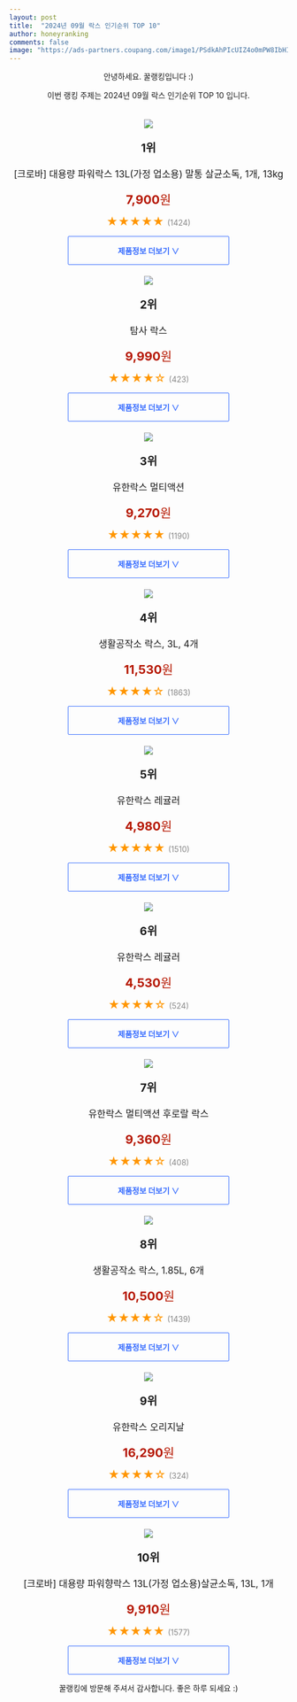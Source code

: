 ```yaml
---
layout: post
title:  "2024년 09월 락스 인기순위 TOP 10"
author: honeyranking
comments: false
image: "https://ads-partners.coupang.com/image1/PSdkAhPIcUIZ4o0mPW8IbHItwQ6wCgV8YNmlsbizrvmHz2z8g_QOLXyk-IIBIJiAdE-LSqkl1Q0UzWAGXw1yHCnIHp8-C6FlNRvP2mX6n2sVlXbd8AeOGYPeD3DWfkJ-XF8fzK0eT4T39GUKAJWP3iFVaxDmA2yzvkeluVEmRtDLlqBtPTsiIWHSCvcDwo2784wvJmPZ8O0M_QZFLnzhjZcs3xMbXI2obgX1RCglue3SrVlmOxvIHQCvBicPNw50f0vE5NV93-CHq8l3ZPXNGfm5APapr8PRT82QX2i0-cqUc1hkHKFzHD24OKeJSQ=="
---
```

<p style="text-align: center;">안녕하세요. 꿀랭킹입니다 :)</p>
<p style="text-align: center;">이번 랭킹 주제는 2024년 09월 락스 인기순위 TOP 10 입니다.</p><center><img src="https://ads-partners.coupang.com/image1/PSdkAhPIcUIZ4o0mPW8IbHItwQ6wCgV8YNmlsbizrvmHz2z8g_QOLXyk-IIBIJiAdE-LSqkl1Q0UzWAGXw1yHCnIHp8-C6FlNRvP2mX6n2sVlXbd8AeOGYPeD3DWfkJ-XF8fzK0eT4T39GUKAJWP3iFVaxDmA2yzvkeluVEmRtDLlqBtPTsiIWHSCvcDwo2784wvJmPZ8O0M_QZFLnzhjZcs3xMbXI2obgX1RCglue3SrVlmOxvIHQCvBicPNw50f0vE5NV93-CHq8l3ZPXNGfm5APapr8PRT82QX2i0-cqUc1hkHKFzHD24OKeJSQ==" style="margin-top:20px" /></center><p style="text-align: center; font-size: 20px"><b>1위</b></p><p style="text-align: center; font-size: 17px">[크로바] 대용량 파워락스 13L(가정 업소용) 말통 살균소독, 1개, 13kg</p><p style="text-align: center;"><span style="color: #b61800; font-size: 22px;"><b>7,900</b>원</span></p><p style="text-align: center;"><span style="color: #ff9600; font-size: 20px;">★★★★★ </span><span style="color: #878787;">(1424)</span></p><center><a href="https://link.coupang.com/re/AFFSDP?lptag=AF3899140&subid=honeyrank&pageKey=8836929&itemId=38580283&vendorItemId=5446188200&traceid=V0-153-e5f0a5ab76f89be3&clickBeacon=94bb8f00-7aaf-11ef-81ff-183789ffe014%7E3&requestid=20240925050000472123970019&token=31850C%7CMIXED"><div style="font-size: 14px; display: inline-block; padding: 15px 90px; color: #346aff; border-radius: 2px; border: 1px solid #346aff; cursor: pointer;"><b>제품정보 더보기 &or;</b></div></a></center><center><img src="https://ads-partners.coupang.com/image1/bQHYD8C3poOfF2qwbXzSCvhDbhOyXGWvSHMYHdKWqSqCG3E0pvN97Tws3gjo4vZcmT1_hrN8PCKHzlD64FTI5-7cFqfN7EZJLvEl0C3crNP3HmwfxnqOEmUagcH3-5BgW3a0FpZFG35bMr4M_80R0mHHvcJYlDzZX_hx3viIb00mLO0AhLHnKAyjWEh19YFoDFxhC6Tuve6mxWXSzHFpjcfYwIfuHzuqIaMh2nnjWGKaa8ktRbA5nTv4_dMPxZmcDT1J1TXZ4y2ymzk7JcanR0XTQ8R7setwozk=" style="margin-top:20px" /></center><p style="text-align: center; font-size: 20px"><b>2위</b></p><p style="text-align: center; font-size: 17px">탐사 락스</p><p style="text-align: center;"><span style="color: #b61800; font-size: 22px;"><b>9,990</b>원</span></p><p style="text-align: center;"><span style="color: #ff9600; font-size: 20px;">★★★★☆ </span><span style="color: #878787;">(423)</span></p><center><a href="https://link.coupang.com/re/AFFSDP?lptag=AF3899140&subid=honeyrank&pageKey=315035808&itemId=1001025618&vendorItemId=5429699959&traceid=V0-153-256dc2a5b321e10b&requestid=20240925050000472123970019&token=31850C%7CMIXED"><div style="font-size: 14px; display: inline-block; padding: 15px 90px; color: #346aff; border-radius: 2px; border: 1px solid #346aff; cursor: pointer;"><b>제품정보 더보기 &or;</b></div></a></center><center><img src="https://ads-partners.coupang.com/image1/h5EyqIbARC4xg-vGh1TFbxUGkPHTxcNLqam5trSofaMbswOvZUHEZp6KBd-Oubhu8VxBRZTJfpqWlhWEM5x7MKjHhYffF9Bvity4QGvfdnVhjCOCK8xgKfavJWubuSAAw4_st2JyNP2BWhh8fElUYeRvFh5hDS_Mgts3pW2yz51_vd4SlKn2vfvZHO4m29MxgiZyuJV9k-H0Tqx2QPSxpjiwm45tTKe0nOz3gCsPf3Z6cbKY_xNTgnGR_idKzjsWzdE7ZXXHIi4a6PMFW3Zcu32O24t4ZccEqQ==" style="margin-top:20px" /></center><p style="text-align: center; font-size: 20px"><b>3위</b></p><p style="text-align: center; font-size: 17px">유한락스 멀티액션</p><p style="text-align: center;"><span style="color: #b61800; font-size: 22px;"><b>9,270</b>원</span></p><p style="text-align: center;"><span style="color: #ff9600; font-size: 20px;">★★★★★ </span><span style="color: #878787;">(1190)</span></p><center><a href="https://link.coupang.com/re/AFFSDP?lptag=AF3899140&subid=honeyrank&pageKey=315953839&itemId=18796461802&vendorItemId=5433878125&traceid=V0-153-b314cf7478aa160d&requestid=20240925050000472123970019&token=31850C%7CMIXED"><div style="font-size: 14px; display: inline-block; padding: 15px 90px; color: #346aff; border-radius: 2px; border: 1px solid #346aff; cursor: pointer;"><b>제품정보 더보기 &or;</b></div></a></center><center><img src="https://ads-partners.coupang.com/image1/FjCCnyLEfPMpfDRDFjpjUKrlHHD3F4QIdSGzG1y07U57DOY27PhE-hxkhruz-kVm2EaUt0E_IIAQ7ylLLbgQLYRoB8llO69b5-C1yvGJCOLpO3LrG3vTN0vsdEp8YlfPBESKkFld3oq_v8nH43Cd7KZKwEH6FK8weZJdYSK6sSDOVlp7wt9mYsWyLl2ty5aRtp1bxti_ZhGpahJEOamqar5DGd_n29cNDrd_MQbEVekkSIDbnCCS2XxOpU5G8mrjMOlZ7CzCz0nWHaXQFWL2xr9AGyuhKphtm5xV4ghFTQ==" style="margin-top:20px" /></center><p style="text-align: center; font-size: 20px"><b>4위</b></p><p style="text-align: center; font-size: 17px">생활공작소 락스, 3L, 4개</p><p style="text-align: center;"><span style="color: #b61800; font-size: 22px;"><b>11,530</b>원</span></p><p style="text-align: center;"><span style="color: #ff9600; font-size: 20px;">★★★★☆ </span><span style="color: #878787;">(1863)</span></p><center><a href="https://link.coupang.com/re/AFFSDP?lptag=AF3899140&subid=honeyrank&pageKey=6293826601&itemId=12978292887&vendorItemId=82037334019&traceid=V0-153-b58454e6c75073c9&clickBeacon=94bb8f00-7aaf-11ef-b58a-bd69b78210a7%7E3&requestid=20240925050000472123970019&token=31850C%7CMIXED"><div style="font-size: 14px; display: inline-block; padding: 15px 90px; color: #346aff; border-radius: 2px; border: 1px solid #346aff; cursor: pointer;"><b>제품정보 더보기 &or;</b></div></a></center><center><img src="https://ads-partners.coupang.com/image1/X4K82wwd4Il_ZVcQX9UB3yTB0w1lZ81nnlHMrFVsYaKacwPkezSyQ_PDKZpN_Vz-HZpxnVvHsXycjpsaCRHe8dV4tvcIAFssFEM6hPVqv0Jr6jfKEmcSG9b0OAOdeQ6fjAYCZC1jZNl0WTAa7xSwfuXBJw-rl1dkuzmaKBe_yKspni8kwImf2dnuNZR9YAz_fLhwfic7B7D6OYU8AZdpRTWbK34aq-4ML0mfPiA-l5GNT0ETBH52aoHngVFnL5SbS5eVvkovy9-qE_B5-C-AMxtMFF2FaCUOHq8=" style="margin-top:20px" /></center><p style="text-align: center; font-size: 20px"><b>5위</b></p><p style="text-align: center; font-size: 17px">유한락스 레귤러</p><p style="text-align: center;"><span style="color: #b61800; font-size: 22px;"><b>4,980</b>원</span></p><p style="text-align: center;"><span style="color: #ff9600; font-size: 20px;">★★★★★ </span><span style="color: #878787;">(1510)</span></p><center><a href="https://link.coupang.com/re/AFFSDP?lptag=AF3899140&subid=honeyrank&pageKey=7209394108&itemId=13237346076&vendorItemId=3000107779&traceid=V0-153-80b291c7e333a91a&requestid=20240925050000472123970019&token=31850C%7CMIXED"><div style="font-size: 14px; display: inline-block; padding: 15px 90px; color: #346aff; border-radius: 2px; border: 1px solid #346aff; cursor: pointer;"><b>제품정보 더보기 &or;</b></div></a></center><center><img src="https://ads-partners.coupang.com/image1/JA_JZZ-vFBXpFHOtJD6i3WQALoKuTUuSXiJsCyy-UgzEr0-c0qZk8LtbJm0ANUoyJCQ3BTxHKNBj21iL0y7Qi7OLlSGPj4kShi9-9_2o9Vb43Wia6jyCpMDHvA3nMp6VcKSoMSlUPu1xtvwm0mxWF2HZHj0c85t5MZ0wCF56FP7wqbIT6Jtsk5PYU2OpUB-q8Ce0zdRIftwGn38zakTYgcFIllJcxNpYSsizrjgWbu3YWFpvFmIhgZqGMNGGcxnuxDt78pZcG9IcHnh6JJdU4J9MrIMnbipDZSaEvZU=" style="margin-top:20px" /></center><p style="text-align: center; font-size: 20px"><b>6위</b></p><p style="text-align: center; font-size: 17px">유한락스 레귤러</p><p style="text-align: center;"><span style="color: #b61800; font-size: 22px;"><b>4,530</b>원</span></p><p style="text-align: center;"><span style="color: #ff9600; font-size: 20px;">★★★★☆ </span><span style="color: #878787;">(524)</span></p><center><a href="https://link.coupang.com/re/AFFSDP?lptag=AF3899140&subid=honeyrank&pageKey=7209394108&itemId=18489888861&vendorItemId=85629500677&traceid=V0-153-80b291c7e333a91a&requestid=20240925050000472123970019&token=31850C%7CMIXED"><div style="font-size: 14px; display: inline-block; padding: 15px 90px; color: #346aff; border-radius: 2px; border: 1px solid #346aff; cursor: pointer;"><b>제품정보 더보기 &or;</b></div></a></center><center><img src="https://ads-partners.coupang.com/image1/tfeNQLzxYTiPpN-ZtVdKGa_y5Od4jWiqdoUqmypfpaBAgePZDBmjC2VYp_K0lAwnl2LYojICu1RrHTxzVR9UVn-UFxpWeronj7vRFg0RmO8Qo8m37L4M0NeL3R80A1J4LxNU1Y94nWx04kk1OJozddOj0vq3flOngJF2_gT6ounI2TvYDnHMJN_IO31qRODtMo6DpxTBni7Vu6uVg4ujltQzDoxyOYWL_9cgMkEkYswJ-zSPOBWyax1qhAMbPIBQm80E-WzC0LjjxYxgjBIwWE2Hcz5KAv1o" style="margin-top:20px" /></center><p style="text-align: center; font-size: 20px"><b>7위</b></p><p style="text-align: center; font-size: 17px">유한락스 멀티액션 후로랄 락스</p><p style="text-align: center;"><span style="color: #b61800; font-size: 22px;"><b>9,360</b>원</span></p><p style="text-align: center;"><span style="color: #ff9600; font-size: 20px;">★★★★☆ </span><span style="color: #878787;">(408)</span></p><center><a href="https://link.coupang.com/re/AFFSDP?lptag=AF3899140&subid=honeyrank&pageKey=6655279972&itemId=22066516701&vendorItemId=89113659739&traceid=V0-153-abdb0ac15694c87f&requestid=20240925050000472123970019&token=31850C%7CMIXED"><div style="font-size: 14px; display: inline-block; padding: 15px 90px; color: #346aff; border-radius: 2px; border: 1px solid #346aff; cursor: pointer;"><b>제품정보 더보기 &or;</b></div></a></center><center><img src="https://ads-partners.coupang.com/image1/aH6A7VVjzLsg9KkvaFDjMi6-wg0FnwNBlFU6dCO-V1rimGUtV6tk0VicKnw_36nPiyNB4hJB_xUpi5DWlOJeaF3qljo2MWv9q5UR-WmRYO3tnAJyR5LN3CeqVuk2x5gXUvxw328MPosW5cYKFRKwnxn309h11am54mW2lnFGeIwdnj1J7XLzxGblE2WCubDThyP2h-atzpDU2fHa8fx0vMVvKOkGY5DBkj_EinRX9crXt2xS2FsLkUjLV2G1p06decPVO4C6lEFuUsPaLg3REAizGPOuS9Gnik0oeia0fz206ktOWftZ-yhS0tZ_sCI=" style="margin-top:20px" /></center><p style="text-align: center; font-size: 20px"><b>8위</b></p><p style="text-align: center; font-size: 17px">생활공작소 락스, 1.85L, 6개</p><p style="text-align: center;"><span style="color: #b61800; font-size: 22px;"><b>10,500</b>원</span></p><p style="text-align: center;"><span style="color: #ff9600; font-size: 20px;">★★★★☆ </span><span style="color: #878787;">(1439)</span></p><center><a href="https://link.coupang.com/re/AFFSDP?lptag=AF3899140&subid=honeyrank&pageKey=6293826601&itemId=19643048897&vendorItemId=82037334046&traceid=V0-153-b58454e6c75073c9&clickBeacon=94bb8f00-7aaf-11ef-9630-ec9830a3f09d%7E3&requestid=20240925050000472123970019&token=31850C%7CMIXED"><div style="font-size: 14px; display: inline-block; padding: 15px 90px; color: #346aff; border-radius: 2px; border: 1px solid #346aff; cursor: pointer;"><b>제품정보 더보기 &or;</b></div></a></center><center><img src="https://ads-partners.coupang.com/image1/Cje-bFKYDCSOqIlFCsC4Q3HssnyfkOGMwTnFBbcdhcRBIl9KgF85T_mSc5o0J84FEWQodrPFysCUTZ3ePbsHONHwOTYzApCd7wInmrZaq9zIBY59Gtq5fbMwFCULc6d0B0sB9f91q-9ngSizYu3xZ-_TL1UolnsaCQLAy7MsE86Fe2LG3RkWNU2Ofb4S5CqW1QmRP6sOOXbSa6cXlD1jpiqcKB6pual2ic0BxE7YGmpbOMY8ve5epbiNz3ZQTsVFWTK9sGMNxPiaPj91-rr1yWgZ4Ie5-lbcBAE=" style="margin-top:20px" /></center><p style="text-align: center; font-size: 20px"><b>9위</b></p><p style="text-align: center; font-size: 17px">유한락스 오리지날</p><p style="text-align: center;"><span style="color: #b61800; font-size: 22px;"><b>16,290</b>원</span></p><p style="text-align: center;"><span style="color: #ff9600; font-size: 20px;">★★★★☆ </span><span style="color: #878787;">(324)</span></p><center><a href="https://link.coupang.com/re/AFFSDP?lptag=AF3899140&subid=honeyrank&pageKey=7229549003&itemId=18341416308&vendorItemId=85485640864&traceid=V0-153-0948c79d1196c4cb&requestid=20240925050000472123970019&token=31850C%7CMIXED"><div style="font-size: 14px; display: inline-block; padding: 15px 90px; color: #346aff; border-radius: 2px; border: 1px solid #346aff; cursor: pointer;"><b>제품정보 더보기 &or;</b></div></a></center><center><img src="https://ads-partners.coupang.com/image1/3qtDps0QsSqxbbZ73o_UsYA992xNCM8evF8803L7JoR2MlidnrHihsqefZp5HLp33H-6W09mWImwa0t_72r4RpZY78DyjH5f6YO1jpIMtxv6DLCZIk4vQKLoc0zlLHIiYEKFZF-h0dokmMYmSUYwqZjBgdmzDMRcLqew4AM5xRnTX1d_X6nKqjEJJu3AY2TvapBmjLeDWtAkagDetqlEJp3g11w8SHiPu4YIFgitMGIDu9KmInZBSNvtiCcjRQioOXrQSdf4C6sKc2lQ_zKmd5AZbZsPrB1lI6fWfXesWt2DaxC5L8llhs6JfdVY" style="margin-top:20px" /></center><p style="text-align: center; font-size: 20px"><b>10위</b></p><p style="text-align: center; font-size: 17px">[크로바] 대용량 파워향락스 13L(가정 업소용)살균소독, 13L, 1개</p><p style="text-align: center;"><span style="color: #b61800; font-size: 22px;"><b>9,910</b>원</span></p><p style="text-align: center;"><span style="color: #ff9600; font-size: 20px;">★★★★★ </span><span style="color: #878787;">(1577)</span></p><center><a href="https://link.coupang.com/re/AFFSDP?lptag=AF3899140&subid=honeyrank&pageKey=4823435393&itemId=6216490342&vendorItemId=5446150261&traceid=V0-153-9eecd8449f06bc35&clickBeacon=94bb8f00-7aaf-11ef-816a-f7fe115715a9%7E3&requestid=20240925050000472123970019&token=31850C%7CMIXED"><div style="font-size: 14px; display: inline-block; padding: 15px 90px; color: #346aff; border-radius: 2px; border: 1px solid #346aff; cursor: pointer;"><b>제품정보 더보기 &or;</b></div></a></center><p style="text-align: center;">꿀랭킹에 방문해 주셔서 감사합니다. 좋은 하루 되세요 :)</p>